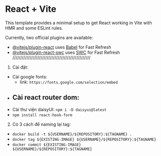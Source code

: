 # React + Vite

This template provides a minimal setup to get React working in Vite with HMR and some ESLint rules.

Currently, two official plugins are available:

- [@vitejs/plugin-react](https://github.com/vitejs/vite-plugin-react/blob/main/packages/plugin-react/README.md) uses [Babel](https://babeljs.io/) for Fast Refresh
- [@vitejs/plugin-react-swc](https://github.com/vitejs/vite-plugin-react-swc) uses [SWC](https://swc.rs/) for Fast Refresh
  //////////////////////////////////////////////////

1. Cài đặt:

- Cài google fonts:
  - link: `https://fonts.google.com/selection/embed`
- ## Cài react router dom:
- Cài thư viện daisyUI:
  `npm i -D daisyui@latest`
- `npm install react-hook-form`

2. Có 3 cách để naming lại tag:

  - `docker build -t ${USERNAME}/${REPOSITORY}:${TAGNAME} .`
  - `docker tag ${EXISTING-IMAGE} ${USERNAME}/${REPOSITORY}:${TAGNAME}`
  - `docker commit ${EXISTING-IMAGE} ${USERNAME}/${REPOSITORY}:${TAGNAME}`